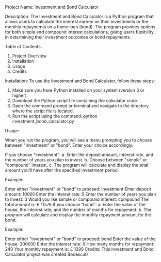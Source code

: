 Project Name: Investment and Bond Calculator

Description:
The Investment and Bond Calculator is a Python program that allows users to calculate the interest earned on their investments or the monthly repayments on a home loan (bond). The program provides options for both simple and compound interest calculations, giving users flexibility in determining their investment outcomes or bond repayments.

Table of Contents:

1. Project Overview
2. Installation
3. Usage
4. Credits

Installation:
To use the Investment and Bond Calculator, follow these steps:

1. Make sure you have Python installed on your system (version 3 or higher).
2. Download the Python script file containing the calculator code.
3. Open the command prompt or terminal and navigate to the directory where the script file is located.
4. Run the script using the command: python investment_bond_calculator.py

Usage:

When you run the program, you will see a menu prompting you to choose between "investment" or "bond". Enter your choice accordingly.

If you choose "investment":
a. Enter the deposit amount, interest rate, and the number of years you plan to invest.
b. Choose between "simple" or "compound" interest.
c. The program will calculate and display the total amount you'll have after the specified investment period.

Example:

Enter either "investment" or "bond" to proceed: investment
Enter deposit amount: 10000
Enter the interest rate: 5
Enter the number of years you plan to invest: 3
Would you like simple or compound interest: compound
The total amount is: £ 11576
If you choose "bond":
a. Enter the value of the house, the interest rate, and the number of months for repayment.
b. The program will calculate and display the monthly repayment amount for the bond.

Example:

Enter either "investment" or "bond" to proceed: bond
Enter the value of the house: 200000
Enter the interest rate: 6
How many months for repayment: 240
Your monthly repayment is: £ 1399
Credits:
This Investment and Bond Calculator project was created Bodescu0
